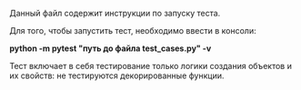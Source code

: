 Данный файл содержит инструкции по запуску теста.

Для того, чтобы запустить тест, необходимо ввести в консоли:

**python -m pytest "путь до файла test_cases.py" -v**

Тест включает в себя тестирование только логики создания объектов и их
свойств: не тестируются декорированные функции.
